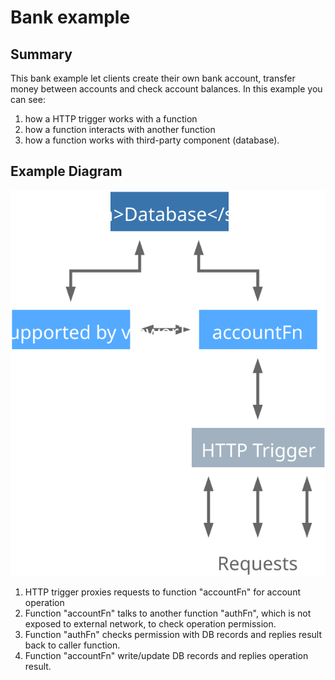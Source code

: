 # Bank example

## Summary

This bank example let clients create their own bank account, transfer money between accounts and check account balances. In this example you can see:

1. how a HTTP trigger works with a function
2. how a function interacts with another function
3. how a function works with third-party component (database).


## Example Diagram

![Example Diagram](example.svg)

1. HTTP trigger proxies requests to function "accountFn" for account operation
2. Function "accountFn" talks to another function "authFn", which is not exposed to external network, to check operation permission.
3. Function "authFn" checks permission with DB records and replies result back to caller function.
4. Function "accountFn" write/update DB records and replies operation result. 

